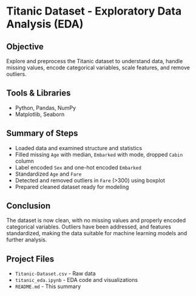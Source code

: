 # Titanic Dataset - Exploratory Data Analysis (EDA)

## Objective
Explore and preprocess the Titanic dataset to understand data, handle missing values, encode categorical variables, scale features, and remove outliers.

## Tools & Libraries
- Python, Pandas, NumPy  
- Matplotlib, Seaborn  
 

## Summary of Steps
- Loaded data and examined structure and statistics  
- Filled missing `Age` with median, `Embarked` with mode, dropped `Cabin` column  
- Label encoded `Sex` and one-hot encoded `Embarked`  
- Standardized `Age` and `Fare`  
- Detected and removed outliers in `Fare` (>300) using boxplot  
- Prepared cleaned dataset ready for modeling

## Conclusion
The dataset is now clean, with no missing values and properly encoded categorical variables. Outliers have been addressed, and features standardized, making the data suitable for machine learning models and further analysis.

## Project Files
- `Titanic-Dataset.csv` - Raw data  
- `titanic_eda.ipynb` - EDA code and visualizations  
- `README.md` - This summary



